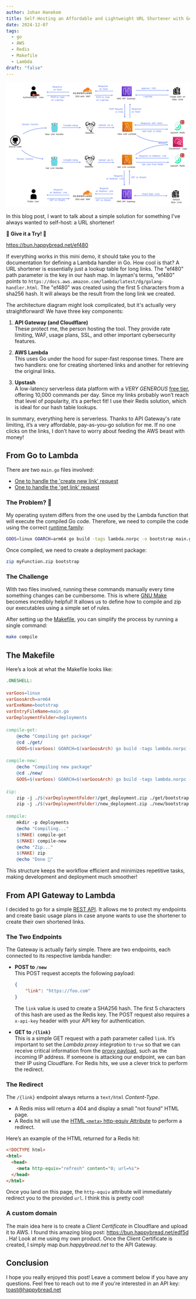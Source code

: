 ```yaml
---
author: Johan Hanekom
title: Self-Hosting an Affordable and Lightweight URL Shortener with Go and Redis
date: 2024-12-07
tags:
  - go
  - AWS
  - Redis
  - Makefile
  - Lambda
draft: "false"
---
```


![architecture](/images/architecture.svg)

In this blog post, I want to talk about a simple solution for something I've always wanted to self-host: a URL shortener!

**🌟 Give it a Try! 🌟**

https://bun.happybread.net/ef480

If everything works in this mini demo, it should take you to the documentation for defining a Lambda handler in Go. How cool is that? A URL shortener is essentially just a lookup table for long links. The "ef480" path parameter is the key in our hash map. In layman's terms, "ef480" points to `https://docs.aws.amazon.com/lambda/latest/dg/golang-handler.html`. The "ef480" was created using the first 5 characters from a sha256 hash. It will always be the result from the long link we created.

The architecture diagram might look complicated, but it's actually very straightforward! We have three key components:

1. **API Gateway (and Cloudflare)**  
   These protect me, the person hosting the tool. They provide rate limiting, WAF, usage plans, SSL, and other important cybersecurity features.

2. **AWS Lambda**  
   This uses Go under the hood for super-fast response times. There are two handlers: one for creating shortened links and another for retrieving the original links.

3. **Upstash**  
   A low-latency serverless data platform with a *VERY GENEROUS* [free tier](https://upstash.com/pricing), offering 10,000 commands per day. Since my links probably won’t reach that level of popularity, it’s a perfect fit! I use their Redis solution, which is ideal for our hash table lookups.

In summary, everything here is serverless. Thanks to API Gateway's rate limiting, it’s a very affordable, pay-as-you-go solution for me. If no one clicks on the links, I don’t have to worry about feeding the AWS beast with money!

## From Go to Lambda

There are two `main.go` files involved:
- [One to handle the 'create new link' request](https://github.com/Johandielangman/happybread-shortl/blob/main/new/main.go)
- [One to handle the 'get link' request](https://github.com/Johandielangman/happybread-shortl/blob/main/get/main.go)

### The Problem? 🤔

My operating system differs from the one used by the Lambda function that will execute the compiled Go code. Therefore, we need to compile the code using the correct [runtime family](https://docs.aws.amazon.com/lambda/latest/dg/golang-package.html):

```bash
GOOS=linux GOARCH=arm64 go build -tags lambda.norpc -o bootstrap main.go
```

Once compiled, we need to create a deployment package:

```bash
zip myFunction.zip bootstrap
```

### The Challenge

With two files involved, running these commands manually every time something changes can be cumbersome. This is where [GNU Make](https://www.gnu.org/software/make/manual/make.html) becomes incredibly helpful! It allows us to define how to compile and zip our executables using a simple set of rules.

After setting up the [Makefile](https://github.com/Johandielangman/happybread-shortl/blob/main/Makefile), you can simplify the process by running a single command:

```bash
make compile
```

## The Makefile

Here’s a look at what the Makefile looks like:


```Makefile
.ONESHELL:

varGoos=linux
varGoosArch=arm64
varExeName=bootstrap
varEntryFileName=main.go
varDeploymentFolder=deployments

compile-get:
	@echo "Compiling get package"
	@cd ./get/
	GOOS=$(varGoos) GOARCH=$(varGoosArch) go build -tags lambda.norpc -o $(varExeName) $(varEntryFileName)

compile-new:
	@echo "Compiling new package"
	@cd ./new/
	GOOS=$(varGoos) GOARCH=$(varGoosArch) go build -tags lambda.norpc -o $(varExeName) $(varEntryFileName)

zip:
	zip -j ./$(varDeploymentFolder)/get_deployment.zip ./get/bootstrap
	zip -j ./$(varDeploymentFolder)/new_deployment.zip ./new/bootstrap

compile:
	mkdir -p deployments
	@echo "Compiling..."
	$(MAKE) compile-get
	$(MAKE) compile-new
	@echo "Zip..."
	$(MAKE) zip
	@echo "Done 🚀"
```

This structure keeps the workflow efficient and minimizes repetitive tasks, making development and deployment much smoother!


## From API Gateway to Lambda

I decided to go for a simple [REST API](https://docs.aws.amazon.com/apigateway/latest/developerguide/apigateway-rest-api.html). It allows me to protect my endpoints and create basic usage plans in case anyone wants to use the shortener to create their own shortened links.

### The Two Endpoints

The Gateway is actually fairly simple. There are two endpoints, each connected to its respective lambda handler:

- **POST to `/new`**  
  This POST request accepts the following payload:
  ```json
  {
      "link": "https://foo.com"
  }
  ```
  The `link` value is used to create a SHA256 hash. The first 5 characters of this hash are used as the Redis key. The POST request also requires a `x-api-key` header with your API key for authentication.

- **GET to `/{link}`**  
  This is a simple GET request with a path parameter called `link`. It’s important to set the *Lambda proxy integration* to `true` so that we can receive critical information from the [proxy payload](https://docs.aws.amazon.com/apigateway/latest/developerguide/set-up-lambda-proxy-integrations.html), such as the incoming IP address. If someone is attacking our endpoint, we can ban their IP using Cloudflare. For Redis hits, we use a clever trick to perform the redirect.

### The Redirect

The `/{link}` endpoint always returns a `text/html` *Content-Type*.  

- A Redis miss will return a 404 and display a small "not found" HTML page.  
- A Redis hit will use the [HTML `<meta>` http-equiv Attribute](https://www.w3schools.com/tags/att_meta_http_equiv.asp) to perform a redirect.

Here’s an example of the HTML returned for a Redis hit:

```html
<!DOCTYPE html>
<html>
  <head>
    <meta http-equiv="refresh" content="0; url=%s">
  </head>
</html>
```

Once you land on this page, the `http-equiv` attribute will immediately redirect you to the provided `url`. I think this is pretty cool!

### A custom domain

The main idea here is to create a *Client Certificate* in Cloudflare and upload it to AWS. I found this amazing blog post: https://bun.happybread.net/edf5d . Ha! Look at me using my own product. Once the Client Certificate is created, I simply map *bun.happybread.net* to the API Gateway.


## Conclusion

I hope you really enjoyed this post! Leave a comment below if you have any questions. Feel free to reach out to me if you're interested in an API key: toast@happybread.net 